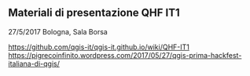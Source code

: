 ## Materiali di presentazione QHF IT1

27/5/2017 Bologna, Sala Borsa

https://github.com/qgis-it/qgis-it.github.io/wiki/QHF-IT1
https://pigrecoinfinito.wordpress.com/2017/05/27/qgis-prima-hackfest-italiana-di-qgis/
